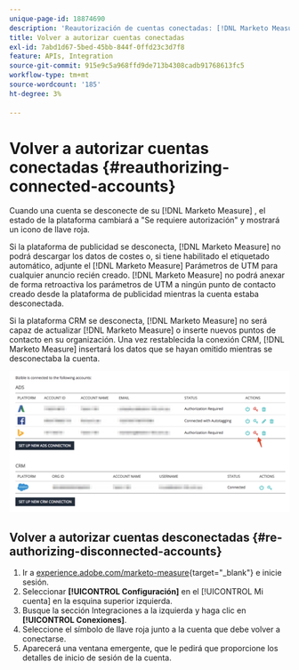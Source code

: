 ```yaml
---
unique-page-id: 18874690
description: 'Reautorización de cuentas conectadas: [!DNL Marketo Measure]'
title: Volver a autorizar cuentas conectadas
exl-id: 7abd1d67-5bed-45bb-844f-0ffd23c3d7f8
feature: APIs, Integration
source-git-commit: 915e9c5a968ffd9de713b4308cadb91768613fc5
workflow-type: tm+mt
source-wordcount: '185'
ht-degree: 3%

---
```


# Volver a autorizar cuentas conectadas {#reauthorizing-connected-accounts}

Cuando una cuenta se desconecte de su [!DNL Marketo Measure] , el estado de la plataforma cambiará a &quot;Se requiere autorización&quot; y mostrará un icono de llave roja.

Si la plataforma de publicidad se desconecta, [!DNL Marketo Measure] no podrá descargar los datos de costes o, si tiene habilitado el etiquetado automático, adjunte el [!DNL Marketo Measure] Parámetros de UTM para cualquier anuncio recién creado. [!DNL Marketo Measure] no podrá anexar de forma retroactiva los parámetros de UTM a ningún punto de contacto creado desde la plataforma de publicidad mientras la cuenta estaba desconectada.

Si la plataforma CRM se desconecta, [!DNL Marketo Measure] no será capaz de actualizar [!DNL Marketo Measure] o inserte nuevos puntos de contacto en su organización. Una vez restablecida la conexión CRM, [!DNL Marketo Measure] insertará los datos que se hayan omitido mientras se desconectaba la cuenta.

![](assets/1-1.png)

## Volver a autorizar cuentas desconectadas {#re-authorizing-disconnected-accounts}

1. Ir a [experience.adobe.com/marketo-measure](https://experience.adobe.com/marketo-measure){target="_blank"} e inicie sesión.
1. Seleccionar **[!UICONTROL Configuración]** en el [!UICONTROL Mi cuenta] en la esquina superior izquierda.
1. Busque la sección Integraciones a la izquierda y haga clic en **[!UICONTROL Conexiones]**.
1. Seleccione el símbolo de llave roja junto a la cuenta que debe volver a conectarse.
1. Aparecerá una ventana emergente, que le pedirá que proporcione los detalles de inicio de sesión de la cuenta.
